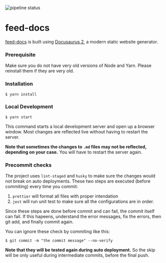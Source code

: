![pipeline status](https://github.com/feedpm/feed-docs/actions/workflows/deploy.yml/badge.svg)

# feed-docs

[feed-docs](https://feedpm.github.io/feed-docs/) is built using [Docusaurus 2](https://v2.docusaurus.io/), a modern static website generator.

### Prerequisite

Make sure you do not have very old versions of Node and Yarn. Please reinstall them if they are very old.

### Installation

```
$ yarn install
```

### Local Development

```
$ yarn start
```

This command starts a local development server and open up a browser window. Most changes are reflected live without having to restart the server.

**Note that sometimes the changes to `.md` files may not be reflected, depending on your case.** You will have to restart the server again.

### Precommit checks

The project uses `lint-staged` and `husky` to make sure the changes would not break on auto deployments. These two steps are executed (before commiting) every time you commit:

1. `prettier` will format all files with proper intendation
1. `jest` will run unit test to make sure all the configurations are in order.

Since these steps are done before commit and can fail, the commit itself can fail. If this hapeens, understand the error messages, fix the errors, then git add, and finally commit again.

You can ignore these check by commiting like this:

```
$ git commit -m "the commit message" --no-verify
```

**Note that they will be tested again during auto deployment.** So the skip will be only useful during intermediate commits, before the final push.
